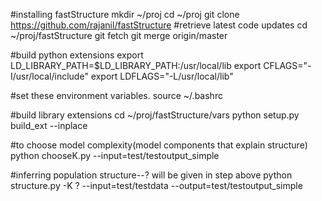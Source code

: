 #installing fastStructure 
mkdir ~/proj
cd ~/proj
git clone https://github.com/rajanil/fastStructure
#retrieve latest code updates
cd ~/proj/fastStructure
git fetch
git merge origin/master

#build python extensions
export LD_LIBRARY_PATH=$LD_LIBRARY_PATH:/usr/local/lib
export CFLAGS="-I/usr/local/include"
export LDFLAGS="-L/usr/local/lib"

#set these environment variables.
source ~/.bashrc 

#build library extensions
cd ~/proj/fastStructure/vars
python setup.py build_ext --inplace

#to choose model complexity(model components that explain structure)
python chooseK.py --input=test/testoutput_simple

#inferring population structure--? will be given in step above
python structure.py -K ? --input=test/testdata --output=test/testoutput_simple